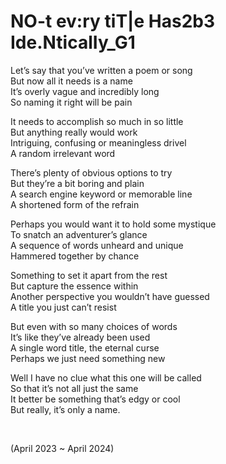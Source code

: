 # NO-t ev:ry tiT|e Has2b3 Ide.NticalIy_G1
<!-- #SQUARK live!
| dest = poetry/titles
| style = poetry
| index = poetry
| shard = #INDEX / nerdy / ramblings
| date = 2023 April
-->

Let’s say that you’ve written a poem or song  
But now all it needs is a name  
It’s overly vague and incredibly long  
So naming it right will be pain  

It needs to accomplish so much in so little  
But anything really would work  
Intriguing, confusing or meaningless drivel  
A random irrelevant word  

There’s plenty of obvious options to try  
But they’re a bit boring and plain  
A search engine keyword or memorable line  
A shortened form of the refrain  

Perhaps you would want it to hold some mystique  
To snatch an adventurer’s glance  
A sequence of words unheard and unique  
Hammered together by chance  

Something to set it apart from the rest  
But capture the essence within  
Another perspective you wouldn’t have guessed  
A title you just can’t resist  

But even with so many choices of words  
It’s like they’ve already been used  
A single word title, the eternal curse  
Perhaps we just need something new  

Well I have no clue what this one will be called  
So that it’s not all just the same  
It better be something that’s edgy or cool  
But really, it’s only a name.  


<br>


(April 2023 ~ April 2024)
